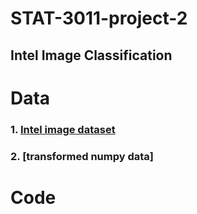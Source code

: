 # STAT-3011-project-2
## Intel Image Classification


# Data
### 1. [Intel image dataset](https://drive.google.com/drive/folders/1d2qrliP_gJa1TB0ReBa58_roT1rHxbI3?usp=sharing) 
### 2. [transformed numpy data]

# Code
